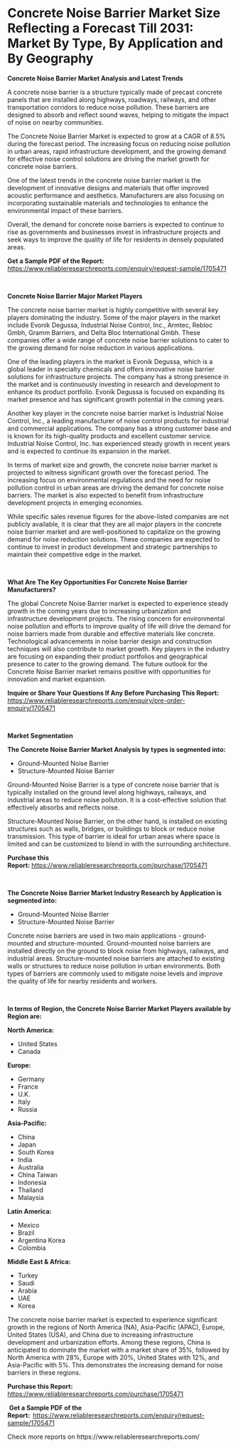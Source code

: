<p><h1>Concrete Noise Barrier Market Size Reflecting a Forecast Till 2031: Market By Type, By Application and By Geography</h1></p><p><strong>Concrete Noise Barrier Market Analysis and Latest Trends</strong></p>
<p><p>A concrete noise barrier is a structure typically made of precast concrete panels that are installed along highways, roadways, railways, and other transportation corridors to reduce noise pollution. These barriers are designed to absorb and reflect sound waves, helping to mitigate the impact of noise on nearby communities.</p><p>The Concrete Noise Barrier Market is expected to grow at a CAGR of 8.5% during the forecast period. The increasing focus on reducing noise pollution in urban areas, rapid infrastructure development, and the growing demand for effective noise control solutions are driving the market growth for concrete noise barriers.</p><p>One of the latest trends in the concrete noise barrier market is the development of innovative designs and materials that offer improved acoustic performance and aesthetics. Manufacturers are also focusing on incorporating sustainable materials and technologies to enhance the environmental impact of these barriers.</p><p>Overall, the demand for concrete noise barriers is expected to continue to rise as governments and businesses invest in infrastructure projects and seek ways to improve the quality of life for residents in densely populated areas.</p></p>
<p><strong>Get a Sample PDF of the Report:&nbsp;</strong> <a href="https://www.reliableresearchreports.com/enquiry/request-sample/1705471">https://www.reliableresearchreports.com/enquiry/request-sample/1705471</a></p>
<p>&nbsp;</p>
<p><strong>Concrete Noise Barrier Major Market Players</strong></p>
<p><p>The concrete noise barrier market is highly competitive with several key players dominating the industry. Some of the major players in the market include Evonik Degussa, Industrial Noise Control, Inc., Armtec, Rebloc Gmbh, Gramm Barriers, and Delta Bloc International Gmbh. These companies offer a wide range of concrete noise barrier solutions to cater to the growing demand for noise reduction in various applications.</p><p>One of the leading players in the market is Evonik Degussa, which is a global leader in specialty chemicals and offers innovative noise barrier solutions for infrastructure projects. The company has a strong presence in the market and is continuously investing in research and development to enhance its product portfolio. Evonik Degussa is focused on expanding its market presence and has significant growth potential in the coming years.</p><p>Another key player in the concrete noise barrier market is Industrial Noise Control, Inc., a leading manufacturer of noise control products for industrial and commercial applications. The company has a strong customer base and is known for its high-quality products and excellent customer service. Industrial Noise Control, Inc. has experienced steady growth in recent years and is expected to continue its expansion in the market.</p><p>In terms of market size and growth, the concrete noise barrier market is projected to witness significant growth over the forecast period. The increasing focus on environmental regulations and the need for noise pollution control in urban areas are driving the demand for concrete noise barriers. The market is also expected to benefit from infrastructure development projects in emerging economies.</p><p>While specific sales revenue figures for the above-listed companies are not publicly available, it is clear that they are all major players in the concrete noise barrier market and are well-positioned to capitalize on the growing demand for noise reduction solutions. These companies are expected to continue to invest in product development and strategic partnerships to maintain their competitive edge in the market.</p></p>
<p>&nbsp;</p>
<p><strong>What Are The Key Opportunities For Concrete Noise Barrier Manufacturers?</strong></p>
<p><p>The global Concrete Noise Barrier market is expected to experience steady growth in the coming years due to increasing urbanization and infrastructure development projects. The rising concern for environmental noise pollution and efforts to improve quality of life will drive the demand for noise barriers made from durable and effective materials like concrete. Technological advancements in noise barrier design and construction techniques will also contribute to market growth. Key players in the industry are focusing on expanding their product portfolios and geographical presence to cater to the growing demand. The future outlook for the Concrete Noise Barrier market remains positive with opportunities for innovation and market expansion.</p></p>
<p><strong>Inquire or Share Your Questions If Any Before Purchasing This Report:</strong> <a href="https://www.reliableresearchreports.com/enquiry/pre-order-enquiry/1705471">https://www.reliableresearchreports.com/enquiry/pre-order-enquiry/1705471</a></p>
<p>&nbsp;</p>
<p><strong>Market Segmentation</strong></p>
<p><strong>The Concrete Noise Barrier Market Analysis by types is segmented into:</strong></p>
<p><ul><li>Ground-Mounted Noise Barrier</li><li>Structure-Mounted Noise Barrier</li></ul></p>
<p><p>Ground-Mounted Noise Barrier is a type of concrete noise barrier that is typically installed on the ground level along highways, railways, and industrial areas to reduce noise pollution. It is a cost-effective solution that effectively absorbs and reflects noise. </p><p>Structure-Mounted Noise Barrier, on the other hand, is installed on existing structures such as walls, bridges, or buildings to block or reduce noise transmission. This type of barrier is ideal for urban areas where space is limited and can be customized to blend in with the surrounding architecture.</p></p>
<p><strong>Purchase this Report:&nbsp;</strong><a href="https://www.reliableresearchreports.com/purchase/1705471">https://www.reliableresearchreports.com/purchase/1705471</a></p>
<p>&nbsp;</p>
<p><strong>The Concrete Noise Barrier Market Industry Research by Application is segmented into:</strong></p>
<p><ul><li>Ground-Mounted Noise Barrier</li><li>Structure-Mounted Noise Barrier</li></ul></p>
<p><p>Concrete noise barriers are used in two main applications - ground-mounted and structure-mounted. Ground-mounted noise barriers are installed directly on the ground to block noise from highways, railways, and industrial areas. Structure-mounted noise barriers are attached to existing walls or structures to reduce noise pollution in urban environments. Both types of barriers are commonly used to mitigate noise levels and improve the quality of life for nearby residents and workers.</p></p>
<p>&nbsp;</p>
<p><strong>In terms of Region, the Concrete Noise Barrier Market Players available by Region are:</strong></p>
<p>
    <p> <strong> North America: </strong>
        <ul>
            <li>United States</li>
            <li>Canada</li>
        </ul>
        </p> 
    <p> <strong> Europe: </strong>
        <ul>
            <li>Germany</li>
            <li>France</li>
            <li>U.K.</li>
            <li>Italy</li>
            <li>Russia</li>
        </ul>
        </p> 
    <p> <strong> Asia-Pacific: </strong>
        <ul>
            <li>China</li>
            <li>Japan</li>
            <li>South Korea</li>
            <li>India</li>
            <li>Australia</li>
            <li>China Taiwan</li>
            <li>Indonesia</li>
            <li>Thailand</li>
            <li>Malaysia</li>
        </ul>
        </p> 
    <p> <strong> Latin America: </strong>
        <ul>
            <li>Mexico</li>
            <li>Brazil</li>
            <li>Argentina Korea</li>
            <li>Colombia</li>
        </ul>
        </p> 
    <p> <strong> Middle East & Africa: </strong>
        <ul>
            <li>Turkey</li>
            <li>Saudi</li>
            <li>Arabia</li>
            <li>UAE</li>
            <li>Korea</li>
        </ul>
    </p>
    </p>
<p><p>The concrete noise barrier market is expected to experience significant growth in the regions of North America (NA), Asia-Pacific (APAC), Europe, United States (USA), and China due to increasing infrastructure development and urbanization efforts. Among these regions, China is anticipated to dominate the market with a market share of 35%, followed by North America with 28%, Europe with 20%, United States with 12%, and Asia-Pacific with 5%. This demonstrates the increasing demand for noise barriers in these regions.</p></p>
<p><strong>Purchase this Report: </strong><a href="https://www.reliableresearchreports.com/purchase/1705471">https://www.reliableresearchreports.com/purchase/1705471</a></p>
<p>&nbsp;<strong>Get a Sample PDF of the Report:&nbsp;&nbsp;</strong><a href="https://www.reliableresearchreports.com/enquiry/request-sample/1705471">https://www.reliableresearchreports.com/enquiry/request-sample/1705471</a></p>
<p><strong></strong></p>
<p>Check more reports on https://www.reliableresearchreports.com/</p>